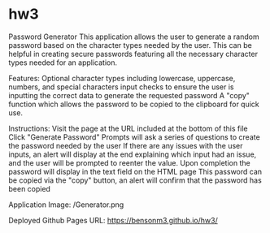 # hw3
Password Generator
This application allows the user to generate a random password based on the character 
types needed by the user. This can be helpful in creating secure passwords featuring all 
the necessary character types needed for an application.

Features:
Optional character types including lowercase, uppercase, numbers, and special characters
input checks to ensure the user is inputting the correct data to generate the requested 
	password
A "copy" function which allows the password to be copied to the clipboard for quick use.

Instructions:
Visit the page at the URL included at the bottom of this file
Click "Generate Password"
Prompts will ask a series of questions to create the password needed by the user
If there are any issues with the user inputs, an alert will display at the end explaining 
	which input had an issue, and the user will be prompted to reenter the value.
Upon completion the password will display in the text field on the HTML page
This password can be copied via the "copy" button, an alert will confirm that the password
	has been copied

Application Image:
/Generator.png



Deployed Github Pages URL: https://bensonm3.github.io/hw3/